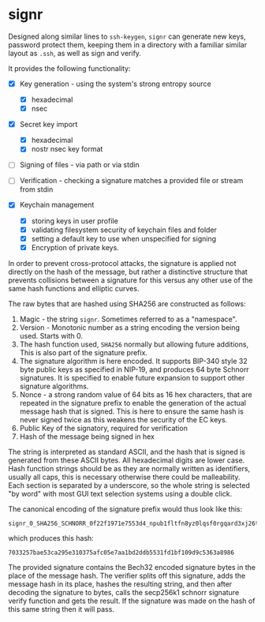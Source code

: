 # signr

Designed along similar lines to `ssh-keygen`, `signr` can generate new keys, password protect them, keeping them in a directory with a familiar
similar layout as `.ssh`, as well as sign and verify.

It provides the following functionality:

- [x] Key generation - using the system's strong entropy source

    - [x] hexadecimal
    - [x] nsec
- [x] Secret key import 
    - [x] hexadecimal
    - [x] nostr nsec key format
- [ ] Signing of files - via path or via stdin
- [ ] Verification - checking a signature matches a provided file or stream from stdin
- [x] Keychain management 
    - [x] storing keys in user profile
    - [x] validating filesystem security of keychain files and folder
    - [x] setting a default key to use when unspecified for signing
    - [x] Encryption of private keys.

In order to prevent cross-protocol attacks, the signature is applied not
directly on the hash of the message, but rather a distinctive structure
that prevents collisions between a signature for this versus any other use
of the same hash functions and elliptic curves.

The raw bytes that are hashed using SHA256 are constructed as follows:

1. Magic - the string `signr`. Sometimes referred to as a "namespace".
2. Version - Monotonic number as a string encoding the version being used.
   Starts with 0.
3. The hash function used, `SHA256` normally but allowing future additions,
   This is also part of the signature prefix.
4. The signature algorithm is here encoded. It supports BIP-340 style 32 byte public keys as specified in NIP-19, and produces 64 byte Schnorr signatures. It is specified to enable future expansion to support other signature algorithms.
5. Nonce - a strong random value of 64 bits as 16 hex
   characters, that are repeated in the signature prefix to enable the
   generation of the actual message hash that is signed. This is here to 
   ensure the same hash is never signed twice as this weakens the security 
   of the EC keys.
6. Public Key of the signatory, required for verification
7. Hash of the message being signed in hex

The string is interpreted as standard ASCII, and the hash that is signed is
generated from these ASCII bytes. All hexadecimal digits are lower case. 
Hash function strings should be as they are normally written as identifiers, 
usually all caps, this is necessary otherwise there could be malleability.
Each section is separated by a underscore, so the whole string is selected 
"by word" with most GUI text selection systems using a double click.

The canonical encoding of the signature prefix would thus look like this:

    signr_0_SHA256_SCHNORR_0f22f1971e7553d4_npub1fltfn8yz0lqsf0rgqard3xj26tvdh0wtv0hfn6dlsqe240s8c0uqqxsxhx_a1ed44496778f40cd3da29f7afcdaf7bf145c70c0468140d5c234fa6404a0d9b

which produces this hash:

    7033257bae53ca295e310375afc05e7aa1bd2ddb5531fd1bf109d9c5363a8986

The provided signature contains the Bech32 encoded signature bytes in the 
place of the message hash. The verifier splits off this signature, adds the 
message hash in its place, hashes the resulting string, and then after decoding
the signature to bytes, calls the secp256k1 schnorr signature verify function 
and gets the result. If the signature was made on the hash of this same string 
then it will pass.